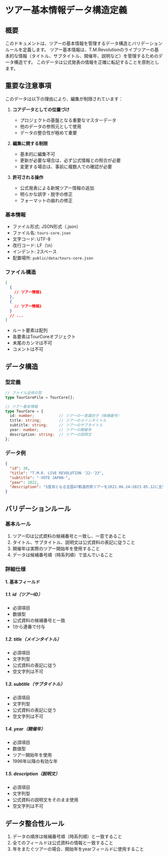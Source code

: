 # ツアー基本情報データ構造定義

## 概要
このドキュメントは、ツアーの基本情報を管理するデータ構造とバリデーションルールを定義します。
ツアー基本情報は、T.M.Revolutionのライブツアーの基本的な情報（タイトル、サブタイトル、開催年、説明など）を管理するためのデータ構造です。
このデータは公式発表の情報を正確に転記することを原則とします。

## 重要な注意事項
このデータは以下の理由により、編集が制限されています：

1. **コアデータとしての位置づけ**
   - プロジェクトの基盤となる重要なマスターデータ
   - 他のデータの参照元として使用
   - データの整合性が極めて重要

2. **編集に関する制限**
   - 基本的に編集不可
   - 更新が必要な場合は、必ず公式情報との照合が必要
   - 変更する場合は、事前に複数人での確認が必要

3. **許可される操作**
   - 公式発表による新規ツアー情報の追加
   - 明らかな誤字・脱字の修正
   - フォーマットの崩れの修正

### 基本情報
- ファイル形式: JSON形式（.json）
- ファイル名: `tours-core.json`
- 文字コード: UTF-8
- 改行コード: LF（\n）
- インデント: 2スペース
- 配置場所: `public/data/tours-core.json`

### ファイル構造
```json
[
  {
    // ツアー情報1
  },
  {
    // ツアー情報2
  }
  // ...
]
```
- ルート要素は配列
- 各要素はTourCoreオブジェクト
- 末尾のカンマは不可
- コメントは不可

## データ構造

### 型定義
```typescript
// ファイル全体の型
type TourCoreFile = TourCore[];

// ツアー基本情報
type TourCore = {
  id: number;           // ツアーの一意識別子（候補番号）
  title: string;        // ツアーのメインタイトル
  subtitle: string;     // ツアーのサブタイトル
  year: number;         // ツアーの開催年
  description: string;  // ツアーの説明文
};
```

### データ例
```json
{
  "id": 30,
  "title": "T.M.R. LIVE REVOLUTION '22-'23",
  "subtitle": "-VOTE JAPAN-",
  "year": 2022,
  "description": "5度目となる全国47都道府県ツアーを2022.06.24~2023.05.12に全50公演開催。コロナ禍の制限を乗り越え、全国遊説達成。"
}
```

## バリデーションルール

### 基本ルール
1. ツアーIDは公式資料の候補番号と一致し、一意であること
2. タイトル、サブタイトル、説明文は公式資料の表記に従うこと
3. 開催年は実際のツアー開始年を使用すること
4. データは候補番号順（時系列順）で並んでいること

### 詳細仕様

#### 1. 基本フィールド

##### 1.1. id（ツアーID）
- 必須項目
- 数値型
- 公式資料の候補番号と一致
- 1から連番で付与

##### 1.2. title（メインタイトル）
- 必須項目
- 文字列型
- 公式資料の表記に従う
- 空文字列は不可

##### 1.3. subtitle（サブタイトル）
- 必須項目
- 文字列型
- 公式資料の表記に従う
- 空文字列は不可

##### 1.4. year（開催年）
- 必須項目
- 数値型
- ツアー開始年を使用
- 1996年以降の有効な年

##### 1.5. description（説明文）
- 必須項目
- 文字列型
- 公式資料の説明文をそのまま使用
- 空文字列は不可

## データ整合性ルール
1. データの順序は候補番号順（時系列順）と一致すること
2. 全てのフィールドは公式資料の情報と一致すること
3. 年をまたぐツアーの場合、開始年をyearフィールドに使用すること 